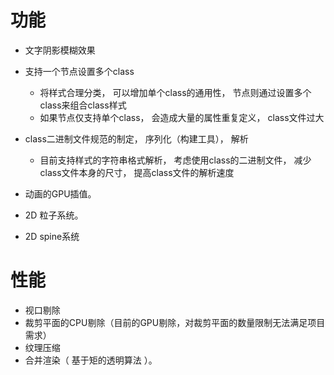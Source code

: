 # 功能
* 文字阴影模糊效果
* 支持一个节点设置多个class 
    + 将样式合理分类， 可以增加单个class的通用性， 节点则通过设置多个class来组合class样式
    + 如果节点仅支持单个class， 会造成大量的属性重复定义， class文件过大

* class二进制文件规范的制定， 序列化（构建工具）， 解析
    + 目前支持样式的字符串格式解析， 考虑使用class的二进制文件， 减少class文件本身的尺寸， 提高class文件的解析速度

* 动画的GPU插值。
* 2D 粒子系统。
* 2D spine系统

# 性能
* 视口剔除
* 裁剪平面的CPU剔除（目前的GPU剔除，对裁剪平面的数量限制无法满足项目需求）
* 纹理压缩
* 合并渲染（ 基于矩的透明算法 ）。

